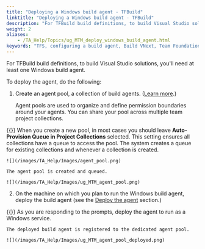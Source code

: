 ```yaml
--- 
title: "Deploying a Windows build agent - TFBuild"
linktitle: "Deploying a Windows build agent - TFBuild"
description: "For TFBuild build definitions, to build Visual Studio solutions, you'll need at least one Windows build agent."
weight: 2
aliases: 
    - /TA_Help/Topics/ug_MTM_deploy_windows_build_agent.html
keywords: "TFS, configuring a build agent, Build VNext, Team Foundation Server, configuring a build agent, Build VNext, integration, Microsoft Test Manager, configuring a build agent, Build VNext"
---
```


For TFBuild build definitions, to build Visual Studio solutions, you'll need at least one Windows build agent.

To deploy the agent, do the following:

1.  Create an agent pool, a collection of build agents. \([Learn more](https://msdn.microsoft.com/library/vs/alm/build/agents/admin#agent-pools).\)

    Agent pools are used to organize and define permission boundaries around your agents. You can share your pool across multiple team project collections.

{{<remember>}} When you create a new pool, in most cases you should leave **Auto-Provision Queue in Project Collections** selected. This setting ensures all collections have a queue to access the pool. The system creates a queue for existing collections and whenever a collection is created.

    ![](/images/TA_Help/Images/agent_pool.png)

    The agent pool is created and queued.

    ![](/images/TA_Help/Images/ug_MTM_agent_pool.png)

2.  On the machine on which you plan to run the Windows build agent, deploy the build agent \(see the [Deploy the agent](https://msdn.microsoft.com/library/vs/alm/build/agents/windows) section.\)

{{<remember>}} As you are responding to the prompts, deploy the agent to run as a Windows service.

    The deployed build agent is registered to the dedicated agent pool.

    ![](/images/TA_Help/Images/ug_MTM_agent_pool_deployed.png)




